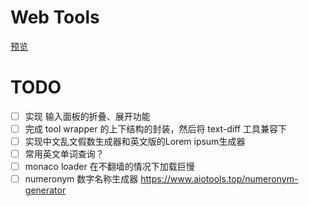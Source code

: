 # Web Tools

[预览](https://liuwenxing.tech/)

# TODO

- [ ] 实现 输入面板的折叠、展开功能
- [ ] 完成 tool wrapper 的上下结构的封装，然后将 text-diff 工具兼容下 
- [ ] 实现中文乱文假数生成器和英文版的Lorem ipsum生成器
- [ ] 常用英文单词查询？
- [ ] monaco loader 在不翻墙的情况下加载巨慢
- [ ] numeronym 数字名称生成器 https://www.aiotools.top/numeronym-generator
